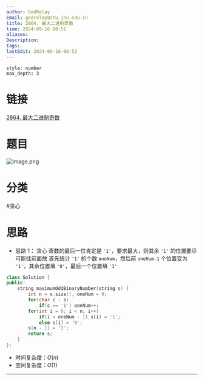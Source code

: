 ```yaml
---
author: GedRelay
Email: gedrelay@stu.jnu.edu.cn
title: 2864. 最大二进制奇数
time: 2024-09-16 00:51
aliases: 
Description: 
tags: 
lastEdit: 2024-09-16-00:52
---
```


```toc
style: number
max_depth: 3
```

# 链接
[2864. 最大二进制奇数](https://leetcode.cn/problems/maximum-odd-binary-number/) 

# 题目
![image.png](https://ged-pic-bed.oss-cn-guangzhou.aliyuncs.com/img/202409160051704.png)


# 分类
#贪心 

# 思路
- 思路 1：
贪心
奇数的最后一位肯定是 `'1'`，要求最大，则其余 `'1'` 的位置要尽可能往前面放 
首先统计 `'1'` 的个数 `oneNum`，然后前 `oneNum-1` 个位置变为 `'1'`，其余位置填 `'0'`，最后一个位置填 `'1'` 


```cpp
class Solution {
public:
    string maximumOddBinaryNumber(string s) {
        int n = s.size(), oneNum = 0;
        for(char c : s)
            if(c == '1') oneNum++;
        for(int i = 0; i < n; i++)
            if(i < oneNum - 1) s[i] = '1';
            else s[i] = '0';
        s[n - 1] = '1';
        return s;
    }
};
```


- 时间复杂度：${O\left( n \right)  }$ 
- 空间复杂度：${O\left( 1 \right)  }$ 


---

